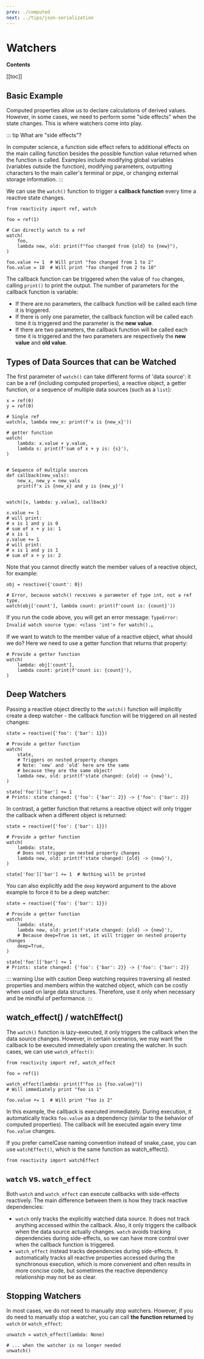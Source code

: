 ```yaml
---
prev: ./computed
next: ../tips/json-serialization
---
```


# Watchers

**Contents**

[[toc]]

## Basic Example

Computed properties allow us to declare calculations of derived values. However, in some cases, we need to perform some "side effects" when the state changes. This is where watchers come into play.

::: tip What are "side effects"?

In computer science, a function side effect refers to additional effects on the main calling function besides the possible function value returned when the function is called. Examples include modifying global variables (variables outside the function), modifying parameters, outputting characters to the main caller's terminal or pipe, or changing external storage information.
:::

We can use the `watch()` function to trigger a **callback function** every time a reactive state changes.

```python:no-line-numbers
from reactivity import ref, watch

foo = ref(1)

# Can directly watch to a ref
watch(
    foo,
    lambda new, old: print(f"foo changed from {old} to {new}"),
)

foo.value += 1  # Will print "foo changed from 1 to 2"
foo.value = 10  # Will print "foo changed from 2 to 10"
```

The callback function can be triggered when the value of `foo` changes, calling `print()` to print the output. The number of parameters for the callback function is variable:

- If there are no parameters, the callback function will be called each time it is triggered.
- If there is only one parameter, the callback function will be called each time it is triggered and the parameter is the **new value**.
- If there are two parameters, the callback function will be called each time it is triggered and the two parameters are respectively the **new value** and **old value**.

## Types of Data Sources that can be Watched

The first parameter of `watch()` can take different forms of 'data source': it can be a ref (including computed properties), a reactive object, a getter function, or a sequence of multiple data sources (such as a `list`):

```python:no-line-numbers
x = ref(0)
y = ref(0)

# Single ref
watch(x, lambda new_x: print(f'x is {new_x}'))

# getter function
watch(
    lambda: x.value + y.value,
    lambda s: print(f'sum of x + y is: {s}'),
)


# Sequence of multiple sources
def callback(new_vals):
    new_x, new_y = new_vals
    print(f'x is {new_x} and y is {new_y}')


watch([x, lambda: y.value], callback)

x.value += 1
# will print:
# x is 1 and y is 0
# sum of x + y is: 1
# x is 1
y.value += 1
# will print:
# x is 1 and y is 1
# sum of x + y is: 2
```

Note that you cannot directly watch the member values of a reactive object, for example:

```python:no-line-numbers
obj = reactive({'count': 0})

# Error, because watch() receives a parameter of type int, not a ref type.
watch(obj['count'], lambda count: print(f'count is: {count}'))
```

If you run the code above, you will get an error message: `TypeError: Invalid watch source type: <class 'int'> for watch().`。

If we want to watch to the member value of a reactive object, what should we do? Here we need to use a getter function that returns that property:

```python:no-line-numbers
# Provide a getter function
watch(
    lambda: obj['count'],
    lambda count: print(f'count is: {count}'),
)
```

## Deep Watchers

Passing a reactive object directly to the `watch()` function will implicitly create a deep watcher - the callback function will be triggered on all nested changes:

```python:no-line-numbers
state = reactive({'foo': {'bar': 1}})

# Provide a getter function
watch(
    state,
    # Triggers on nested property changes
    # Note: `new` and `old` here are the same
    # because they are the same object!
    lambda new, old: print(f'state changed: {old} -> {new}'),
)

state['foo']['bar'] += 1
# Prints: state changed: {'foo': {'bar': 2}} -> {'foo': {'bar': 2}}
```

In contrast, a getter function that returns a reactive object will only trigger the callback when a different object is returned:

```python:no-line-numbers
state = reactive({'foo': {'bar': 1}})

# Provide a getter function
watch(
    lambda: state,
    # Does not trigger on nested property changes
    lambda new, old: print(f'state changed: {old} -> {new}'),
)

state['foo']['bar'] += 1  # Nothing will be printed
```

You can also explicitly add the `deep` keyword argument to the above example to force it to be a deep watcher:

```python:no-line-numbers
state = reactive({'foo': {'bar': 1}})

# Provide a getter function
watch(
    lambda: state,
    lambda new, old: print(f'state changed: {old} -> {new}'),
    # Because deep=True is set, it will trigger on nested property changes
    deep=True,
)

state['foo']['bar'] += 1
# Prints: state changed: {'foo': {'bar': 2}} -> {'foo': {'bar': 2}}
```

::: warning Use with caution
Deep watching requires traversing all nested properties and members within the watched object, which can be costly when used on large data structures. Therefore, use it only when necessary and be mindful of performance.
:::

## watch_effect() / watchEffect()

The `watch()` function is lazy-executed, it only triggers the callback when the data source changes. However, in certain scenarios, we may want the callback to be executed immediately upon creating the watcher. In such cases, we can use `watch_effect()`:

```python:no-line-numbers
from reactivity import ref, watch_effect

foo = ref(1)

watch_effect(lambda: print(f"foo is {foo.value}"))
# Will immediately print "foo is 1"

foo.value += 1  # Will print "foo is 2"
```

In this example, the callback is executed immediately. During execution, it automatically tracks `foo.value` as a dependency (similar to the behavior of computed properties). The callback will be executed again every time `foo.value` changes.

If you prefer camelCase naming convention instead of snake_case, you can use `watchEffect()`, which is the same function as watch_effect().

```python:no-line-numbers
from reactivity import watchEffect
```

## `watch` vs. `watch_effect`

Both `watch` and `watch_effect` can execute callbacks with side-effects reactively. The main difference between them is how they track reactive dependencies:

- `watch` only tracks the explicitly watched data source. It does not track anything accessed within the callback. Also, it only triggers the callback when the data source actually changes. `watch` avoids tracking dependencies during side-effects, so we can have more control over when the callback function is triggered.
- `watch_effect` instead tracks dependencies during side-effects. It automatically tracks all reactive properties accessed during the synchronous execution, which is more convenient and often results in more concise code, but sometimes the reactive dependency relationship may not be as clear.

## Stopping Watchers

In most cases, we do not need to manually stop watchers. However, if you do need to manually stop a watcher, you can call **the function returned** by `watch` or `watch_effect`:

```python:no-line-numbers
unwatch = watch_effect(lambda: None)

# ... when the watcher is no longer needed
unwatch()
```
